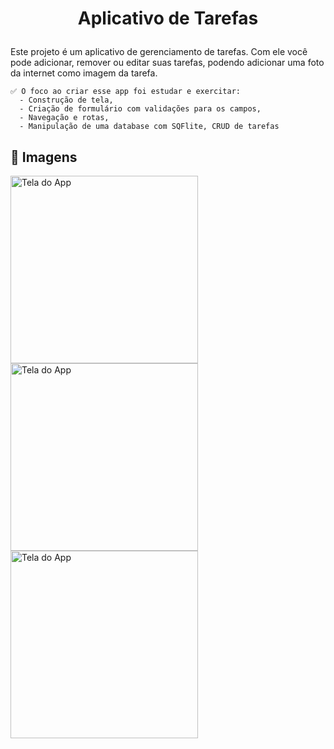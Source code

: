 # <p align="center"> Aplicativo de Tarefas
Este projeto é um aplicativo de gerenciamento de tarefas. Com ele você pode adicionar, remover ou editar suas tarefas, podendo adicionar uma foto da internet como imagem da tarefa.
<p align="center">

    ✅ O foco ao criar esse app foi estudar e exercitar: 
      - Construção de tela, 
      - Criação de formulário com validações para os campos,
      - Navegação e rotas,
      - Manipulação de uma database com SQFlite, CRUD de tarefas
      
## 📱 Imagens

<p float="left">
<img src="https://media.giphy.com/media/v1.Y2lkPTc5MGI3NjExbXdyMmdhdmtlNDc1NjZzOHJoanpxNDNjOGoyODBxbDVnMXlvZmMwZSZlcD12MV9pbnRlcm5hbF9naWZfYnlfaWQmY3Q9Zw/OFHpveCCywmAZ7wVk9/giphy.gif" alt="Tela do App" width="300"/>
<img src="https://media.giphy.com/media/v1.Y2lkPTc5MGI3NjExbGx0bmhmNG03cDFkcWs4dWJvbjFvNG15dTM2OHhnNDg1dXJuNnpndyZlcD12MV9pbnRlcm5hbF9naWZfYnlfaWQmY3Q9Zw/6jtxXsMGVFy7F8tM7o/giphy.gif" alt="Tela do App" width="300"/>
<img src="https://media.giphy.com/media/v1.Y2lkPTc5MGI3NjExNWlnM3d0NTYwbmk2cG5ndmRwYTBkMW43MHFuOXNxeG1yMzd3ejBqMiZlcD12MV9pbnRlcm5hbF9naWZfYnlfaWQmY3Q9Zw/U6gwgIQ9u1cT6w1THA/giphy.gif" alt="Tela do App" width="300"/>
</p>
